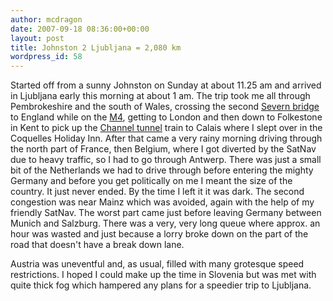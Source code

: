 ```yaml
---
author: mcdragon
date: 2007-09-18 08:36:00+00:00
layout: post
title: Johnston 2 Ljubljana = 2,080 km
wordpress_id: 58
---
```


Started off from a sunny Johnston on Sunday at about 11.25 am and arrived in Ljubljana early this morning at about 1 am. The trip took me all through Pembrokeshire and the south of Wales, crossing the second [Severn bridge](https://en.wikipedia.org/wiki/Severn_Bridge) to England while on the [M4](https://en.wikipedia.org/wiki/M4_motorway), getting to London and then down to Folkestone in Kent to pick up the [Channel tunnel](https://en.wikipedia.org/wiki/Channel_Tunnel) train to Calais where I slept over in the Coquelles Holiday Inn. After that came a very rainy morning driving through the north part of France, then Belgium, where I got diverted by the SatNav due to heavy traffic, so I had to go through Antwerp. There was just a small bit of the Netherlands we had to drive through before entering the mighty Germany and before you get politically on me I meant the size of the country. It just never ended. By the time I left it it was dark. The second congestion was near Mainz which was avoided, again with the help of my friendly SatNav. The worst part came just before leaving Germany between Munich and Salzburg. There was a very, very long queue where approx. an hour was wasted and just because a lorry broke down on the part of the road that doesn't have a break down lane.  

Austria was uneventful and, as usual, filled with many grotesque speed restrictions. I hoped I could make up the time in Slovenia but was met with quite thick fog which hampered any plans for a speedier trip to Ljubljana.
